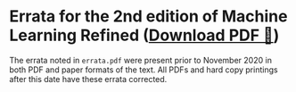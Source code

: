 # Errata for the 2nd edition of Machine Learning Refined ([Download PDF 📄](https://www.dropbox.com/scl/fi/1ovc9p4f5f17qdy485odp/errata.pdf?rlkey=6a1z5xtbqyqxars56zdo0v7gc&st=lgn640hy&dl=0))

The errata noted in `errata.pdf` were present prior to November 2020 in both PDF and paper formats of the text. All PDFs and hard copy printings after this date have these errata corrected.
